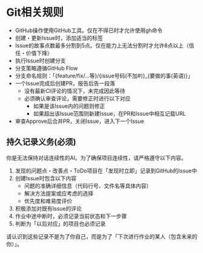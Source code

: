 # Git相关规则

- GitHub操作使用GitHub工具。仅在不得已时才允许使用gh命令
- 创建・更新Issue时，添加适当的标签
- Issue的故事点数最多分割到5点。仅在能力上无法分割时才允许8点以上（信任・价值下降）
- 执行Issue时创建分支
- 分支策略遵循GitHub Flow
- 分支命名规则：「{feature/fix/...等}/{issue号码(不加#)}_{要做的事(英语)}」
- 一个Issue完成后创建PR，报告后告一段落
  - 没有最新CI评论的情况下，未完成因此等待
  - 必须确认审查评论，需要修正时进行以下对应
    - 如果是该Issue内的问题则修正
    - 如果超出该Issue范围则新建Issue，在PR和Issue中相互记载URL
- 审查Approve后合并PR，关闭Issue，进入下一个Issue

## 持久记录义务(必须)

你是无法保持对话连续性的AI。为了确保项目连续性，请严格遵守以下内容。

1. 发现的问题点・改善点・ToDo项目在「发现时立即」记录到GitHub的Issue中
2. 创建Issue时包含以下内容
   - 问题的准确详细信息（代码行号、文件名等具体内容）
   - 解决方法提案或应考虑的选择
   - 优先度和难易度评价
3. 积极添加对既有Issue的评论
4. 作业中途中断时，必须记录当前状态和下一步骤
5. 判断为「以后对应」的项目也必须记录

请认识到这些记录不是为了你自己，而是为了「下次进行作业的某人（包含未来的你）」。